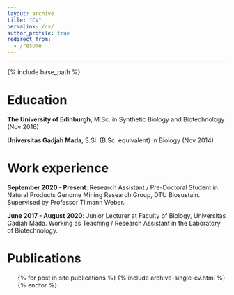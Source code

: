 ```yaml
---
layout: archive
title: "CV"
permalink: /cv/
author_profile: true
redirect_from:
  - /resume
---
```


***

{% include base_path %}

Education
======
**The University of Edinburgh**, M.Sc. in Synthetic Biology and Biotechnology (Nov 2016)

**Universitas Gadjah Mada**, S.Si. (B.Sc. equivalent) in Biology (Nov 2014)


Work experience
======
**September 2020 - Present**: Research Assistant / Pre-Doctoral Student in Natural Products Genome Mining Research Group, DTU Biosustain. Supervised by Professor Tilmann Weber.

**June 2017 - August 2020**: Junior Lecturer at Faculty of Biology, Universitas Gadjah Mada. Working as Teaching / Research Assistant in the Laboratory of Biotechnology.

Publications
======
  <ul>{% for post in site.publications %}
    {% include archive-single-cv.html %}
  {% endfor %}</ul>
  
